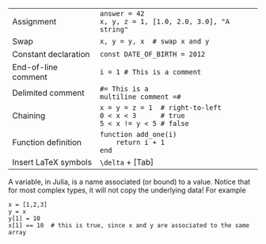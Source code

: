 |                      |                                                       |
| -------------------- | ----------------------------------------------------- |
| Assignment | `answer = 42`<br>`x, y, z = 1, [1.0, 2.0, 3.0], "A string"` |
| Swap | `x, y = y, x  # swap x and y` |
| Constant declaration | `const DATE_OF_BIRTH = 2012`                          |
| End-of-line comment  | `i = 1 # This is a comment`                           |
| Delimited comment    | `#= This is a ` <br> `multiline comment =#`                       |
| Chaining | `x = y = z = 1  # right-to-left`<br>`0 < x < 3      # true`<br>`5 < x != y < 5 # false` |
| Function definition  | `function add_one(i)`<br>`    return i + 1`<br>`end`  |
| Insert LaTeX symbols | `\delta` + [Tab]                                      |

A variable, in Julia, is a name associated (or bound) to a value. 
Notice that for most complex types, it will not copy the underlying data! For example
```
x = [1,2,3]
y = x 
y[1] = 10
x[1] == 10  # this is true, since x and y are associated to the same array
```